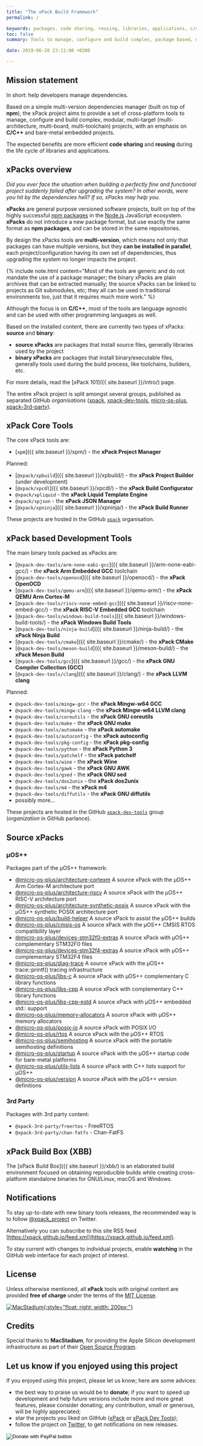 ```yaml
---
title: "The xPack Build Framework"
permalink: /

keywords: packages, code sharing, reusing, libraries, applications, c/c++, embedded
toc: false
summary: Tools to manage, configure and build complex, package based, multi-target projects.

date: 2019-06-20 23:11:00 +0300

---
```


## Mission statement

In short: help developers manage dependencies.

Based on a simple multi-version dependencies manager
(built on top of **npm**),
the xPack project aims to provide a set of cross-platform tools
to manage, configure and build complex,
modular, multi-target (multi-architecture, multi-board, multi-toolchain)
projects, with an emphasis on **C/C++** and
bare-metal embedded projects.

The expected benefits are more efficient **code sharing** and
**reusing** during the life cycle of libraries and applications.

## xPacks overview

_Did you ever face the situation when building a perfectly fine and
functional project suddenly failed after
upgrading the system? In other words, were you hit by the dependencies
hell? If so, xPacks may help you._

**xPacks** are general purpose versioned software projects,
built on top of the highly successful
[npm packages](https://docs.npmjs.com/getting-started/what-is-npm)
in the [Node.js](https://nodejs.org/en/) JavaScript ecosystem.
**xPacks** do not introduce a new package format, but use
exactly the same format as **npm packages**, and can be
stored in the same repositories.

By design the xPacks tools are **multi-version**, which means
not only that packages can have
multiple versions, but they **can be installed in parallel**, each
project/configuration having its own set of dependencies,
thus upgrading the system no longer impacts the project.

{% include note.html content="Most of the tools are generic and do not
mandate the use of a package manager; the binary xPacks are plain archives
that can be extracted manually; the source xPacks can be linked to
projects as Git submodules, etc; they all can be used in traditional
environments too, just that it requires much more work." %}

Although the focus is on **C/C++**, most of the tools are language agnostic
and can be used with other programming languages as well.

Based on the installed content, there are currently two
types of xPacks: **source** and **binary**:

- **source xPacks** are packages that install source files,
generally libraries used by the project
- **binary xPacks** are packages that install binary/executable files,
generally tools used during the build process, like toolchains,
builders, etc.

For more details, read the [xPack 101]({{ site.baseurl }}/intro/) page.

The entire xPack project is split amongst several groups,
published as separated GitHub _organisations_
([xpack](https://github.com/xpack),
[xpack-dev-tools](https://github.com/xpack-dev-tools),
[micro-os-plus](https://github.com/micro-os-plus/),
[xpack-3rd-party](https://github.com/xpack-3rd-party)).

## xPack Core Tools

The core xPack tools are:

- [`xpm`]({{ site.baseurl }}/xpm/) - the **xPack Project Manager**

Planned:

- [`@xpack/xpbuild`]({{ site.baseurl }}/xpbuild/) - the **xPack Project Builder** (under development)
- [`@xpack/xpcdl`]({{ site.baseurl }}/xpcdl/) - the **xPack Build Configurator**
- `@xpack/xpliquid` - the **xPack Liquid Template Engine**
- `@xpack/xpjson` - the **xPack JSON Manager**
- [`@xpack/xpninja`]({{ site.baseurl }}/xpninja/) - the **xPack Build Runner**

These projects are hosted in the GitHub
[`xpack`](https://github.com/xpack) organisation.

## xPack based Development Tools

The main binary tools packed as xPacks are:

- [`@xpack-dev-tools/arm-none-eabi-gcc`]({{ site.baseurl }}/arm-none-eabi-gcc/) - the **xPack Arm Embedded GCC** toolchain
- [`@xpack-dev-tools/openocd`]({{ site.baseurl }}/openocd/) - the **xPack OpenOCD**
- [`@xpack-dev-tools/qemu-arm`]({{ site.baseurl }}/qemu-arm/) - the **xPack QEMU Arm Cortex-M**
- [`@xpack-dev-tools/riscv-none-embed-gcc`]({{ site.baseurl }}/riscv-none-embed-gcc/) - the **xPack RISC-V Embedded GCC** toolchain
- [`@xpack-dev-tools/windows-build-tools`]({{ site.baseurl }}/windows-build-tools/) - the **xPack Windows Build Tools**
- [`@xpack-dev-tools/ninja-build`]({{ site.baseurl }}/ninja-build/) - the **xPack Ninja Build**
- [`@xpack-dev-tools/cmake`]({{ site.baseurl }}/cmake/) - the **xPack CMake**
- [`@xpack-dev-tools/meson-build`]({{ site.baseurl }}/meson-build/) - the **xPack Meson Build**
- [`@xpack-dev-tools/gcc`]({{ site.baseurl }}/gcc/) - the **xPack GNU Compiler Collection (GCC)**
- [`@xpack-dev-tools/clang`]({{ site.baseurl }}/clang/) - the **xPack LLVM clang**

Planned:

- `@xpack-dev-tools/mingw-gcc` - the **xPack Mingw-w64 GCC**
- `@xpack-dev-tools/mingw-clang` - the **xPack Mingw-w64 LLVM clang**
- `@xpack-dev-tools/coreutils` - the **xPack GNU coreutils**
- `@xpack-dev-tools/make` - the **xPack GNU make**
- `@xpack-dev-tools/automake` - the **xPack automake**
- `@xpack-dev-tools/autoconfig` - the **xPack autoconfig**
- `@xpack-dev-tools/pkg-config` - the **xPack pkg-config**
- `@xpack-dev-tools/python` - the **xPack Python 3**
- `@xpack-dev-tools/patchelf` - the **xPack patchelf**
- `@xpack-dev-tools/wine` - the **xPack Wine**
- `@xpack-dev-tools/gawk` - the **xPack GNU AWK**
- `@xpack-dev-tools/gsed` - the **xPack GNU sed**
- `@xpack-dev-tools/dos2unix` - the **xPack dos2unix**
- `@xpack-dev-tools/m4` - the **xPack m4**
- `@xpack-dev-tools/diffutils` - the **xPack GNU diffutils**
- possibly more...

These projects are hosted in the GitHub
[`xpack-dev-tools`](https://github.com/xpack-dev-tools) group
(_organization_ in GitHub parlance).

## Source xPacks

### µOS++

Packages part of the µOS++ framework:

- [@micro-os-plus/architecture-cortexm](https://github.com/micro-os-plus/architecture-cortexm-xpack)
  A source xPack with the µOS++ Arm Cortex-M architecture port
- [@micro-os-plus/architecture-riscv](https://github.com/micro-os-plus/architecture-riscv-xpack)
  A source xPack with the µOS++ RISC-V architecture port
- [@micro-os-plus/architecture-synthetic-posix](https://github.com/micro-os-plus/architecture-synthetic-posix-xpack)
  A source xPack with the µOS++ synthetic POSIX architecture port
- [@micro-os-plus/build-helper](https://github.com/micro-os-plus/build-helper-xpack)
  A source xPack to assist the µOS++ builds
- [@micro-os-plus/cmsis-os](https://github.com/micro-os-plus/cmsis-os-xpack)
  A source xPack with the µOS++ CMSIS RTOS compatibility layer
- [@micro-os-plus/devices-stm32f0-extras](https://github.com/micro-os-plus/devices-stm32f0-extras-xpack)
  A source xPack with µOS++ complementary STM32F0 files
- [@micro-os-plus/devices-stm32f4-extras](https://github.com/micro-os-plus/devices-stm32f4-extras-xpack)
  A source xPack with µOS++ complementary STM32F4 files
- [@micro-os-plus/diag-trace](https://github.com/micro-os-plus/diag-trace-xpack)
  A source xPack with the µOS++ trace::printf() tracing infrastructure
- [@micro-os-plus/libs-c](https://github.com/micro-os-plus/libs-c-xpack)
  A source xPack with µOS++ complementary C library functions
- [@micro-os-plus/libs-cpp](https://github.com/micro-os-plus/libs-cpp-xpack)
  A source xPack with complementary C++ library functions
- [@micro-os-plus/libs-cpp-estd](https://github.com/micro-os-plus/libs-cpp-estd-xpack)
  A source xPack with µOS++ embedded std:: support
- [@micro-os-plus/memory-allocators](https://github.com/micro-os-plus/memory-allocators-xpack)
  A source xPack with µOS++ memory allocators
- [@micro-os-plus/posix-io](https://github.com/micro-os-plus/posix-io-xpack)
  A source xPack with POSIX I/O
- [@micro-os-plus/rtos](https://github.com/micro-os-plus/rtos-xpack)
  A source xPack with the µOS++ RTOS
- [@micro-os-plus/semihosting](https://github.com/micro-os-plus/semihosting-xpack)
  A source xPack with the portable semihosting definitions
- [@micro-os-plus/startup](https://github.com/micro-os-plus/startup-xpack)
  A source xPack with the µOS++ startup code for bare-metal platforms
- [@micro-os-plus/utils-lists](https://github.com/micro-os-plus/utils-lists-xpack)
  A source xPack with C++ lists support for µOS++
- [@micro-os-plus/version](https://github.com/micro-os-plus/version-xpack)
  A source xPack with the µOS++ version definitions

### 3rd Party

Packages with 3rd party content:

- `@xpack-3rd-party/freertos` - FreeRTOS
- `@xpack-3rd-party/chan-fatfs` - Chan-FatFS

## xPack Build Box (XBB)

The [xPack Build Box]({{ site.baseurl }}/xbb/)
is an elaborated build environment focused on
obtaining reproducible builds while creating cross-platform standalone
binaries for GNU/Linux, macOS and Windows.

## Notifications

To stay up-to-date with new binary tools releases, the recommended way is
to follow [@xpack_project](https://twitter.com/xpack_project) on Twitter.

Alternatively you can subscribe to this site RSS feed
[https://xpack.github.io/feed.xml](https://xpack.github.io/feed.xml).

To stay current with changes to individual projects, enable **watching**
in the GitHub web interface for each project of interest.

## License

Unless otherwise mentioned, all **xPack** tools with original content
are provided **free of charge** under the terms of the
[MIT License](https://opensource.org/licenses/MIT).

[![MacStadium](https://uploads-ssl.webflow.com/5ac3c046c82724970fc60918/5c019d917bba312af7553b49_MacStadium-developerlogo.png){:style="float: right; width: 200px;"}](https://www.macstadium.com/)

## Credits

Special thanks to **MacStadium**, for providing the Apple Silicon development infrastructure as part of their
[Open Source Program](https://www.macstadium.com/opensource).

## Let us know if you enjoyed using this project

If you enjoyed using this project, please let us know; here are some advices:

- the best way to praise us would be to **donate**; if you want to speed
up development and help future versions include more and more great
features, please consider donating; any contribution, small or
generous, will be highly appreciated;
- star the projects you liked on GitHub ([xPack](https://github.com/xpack)
or [xPack Dev Tools](https://github.com/xpack-dev-tools/));
- follow the project on [Twitter](https://twitter.com/xpack_project),
to get notifications on new releases.

<form action="https://www.paypal.com/cgi-bin/webscr" method="post" target="_top">
<input type="hidden" name="cmd" value="_s-xclick" />
<input type="hidden" name="hosted_button_id" value="NXKFN7DJH8DJ6" />
<input type="image" src="https://www.paypalobjects.com/en_US/i/btn/btn_donateCC_LG.gif" border="0" name="submit" title="PayPal - The safer, easier way to pay online!" alt="Donate with PayPal button" />
<img alt="." border="0" src="https://www.paypal.com/en_US/i/scr/pixel.gif" width="1" height="1" />
</form>
